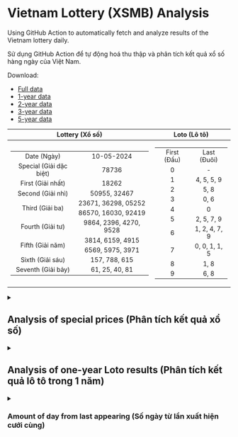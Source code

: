 # Vietnam Lottery (XSMB) Analysis

Using GitHub Action to automatically fetch and analyze results of the Vietnam lottery daily.

Sử dụng GitHub Action để tự động hoá thu thập và phân tích kết quả xổ số hàng ngày của Việt Nam.

Download:

* [Full data](https://raw.githubusercontent.com/khiemdoan/vietnam-lottery-xsmb-analysis/main/results/xsmb.csv)
* [1-year data](https://raw.githubusercontent.com/khiemdoan/vietnam-lottery-xsmb-analysis/main/results/xsmb_1_year.csv)
* [2-year data](https://raw.githubusercontent.com/khiemdoan/vietnam-lottery-xsmb-analysis/main/results/xsmb_2_year.csv)
* [3-year data](https://raw.githubusercontent.com/khiemdoan/vietnam-lottery-xsmb-analysis/main/results/xsmb_3_year.csv)
* [5-year data](https://raw.githubusercontent.com/khiemdoan/vietnam-lottery-xsmb-analysis/main/results/xsmb_5_year.csv)

| Lottery (Xổ số) | Loto (Lô tô) |
| :------------: | :----------: |
| <table><tr><td>Date (Ngày)</td><td>10-05-2024</td></tr><tr><td>Special (Giải dặc biệt)</td><td>78736</td></tr><tr><td>First (Giải nhất)</td><td>18262</td></tr><tr><td>Second (Giải nhì)</td><td>50955, 32467</td></tr><tr><td rowspan="2">Third (Giải ba)</td><td>23671, 36298, 05252</td></tr><tr><td>86570, 16030, 92419</td></tr><tr><td>Fourth (Giải tư)</td><td>9864, 2396, 4270, 9528</td></tr><tr><td rowspan="2">Fifth (Giải năm)</td><td>3814, 6159, 4915</td></tr><tr><td>6569, 5975, 3971</td></tr><tr><td>Sixth (Giải sáu)</td><td>157, 788, 615</td></tr><tr><td>Seventh (Giải bảy)</td><td>61, 25, 40, 81</td></tr></table> | <table><tr><td>First (Đầu)</td><td>Last (Đuôi)</td></tr><tr><td>0</td><td>-</td></tr><tr><td>1</td><td>4, 5, 5, 9</td></tr><tr><td>2</td><td>5, 8</td></tr><tr><td>3</td><td>0, 6</td></tr><tr><td>4</td><td>0</td></tr><tr><td>5</td><td>2, 5, 7, 9</td></tr><tr><td>6</td><td>1, 2, 4, 7, 9</td></tr><tr><td>7</td><td>0, 0, 1, 1, 5</td></tr><tr><td>8</td><td>1, 8</td></tr><tr><td>9</td><td>6, 8</td></tr></table> |

<details>
  <summary><h2>Analysis of special prices (Phân tích kết quả xổ số)</h2></summary>
  <h3>Amount of day from last appearing (Số ngày từ lần xuất hiện cuối cùng)</h3>

  ![Delta](images/special_delta.jpg)

  <h3>Top 10 amount of day from last appearing (Top 10 số lâu chưa xuất hiện)</h3>

  ![Delta top 10](images/special_delta_top_10.jpg)
</details>

<details>
  <summary><h2>Analysis of one-year Loto results (Phân tích kết quả lô tô trong 1 năm)</h2></summary>

  Max: 130. Min: 74.

  Mean: 97.74. Standard deviation: 9.74.

  <h3>Detail (Chi tiết)</h3>

  ![Detail](images/heatmap.jpg)

  <h3>Top 10</h3>

  ![Top 10](images/top-10.jpg)

  <h3>Distribution (Phân bổ)</h3>

  ![Distribution](images/distribution.jpg)
</details>

<details>
  <summary><h3>Amount of day from last appearing (Số ngày từ lần xuất hiện cưới cùng)</h2></summary>

  ![Delta](images/delta.jpg)

  <h3>Top 10 amount of day from last appearing (Top 10 số lâu chưa xuất hiện)</h3>

  ![Delta top 10](images/delta_top_10.jpg)
</details>